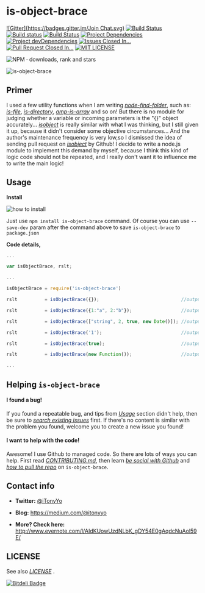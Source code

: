 is-object-brace
===============

[![Gitter](https://badges.gitter.im/Join Chat.svg)](https://gitter.im/iTonyYo/is-object-brace '点击 · Click') [![Build Status](https://drone.io/github.com/iTonyYo/is-object-brace/status.png)](https://drone.io/github.com/iTonyYo/is-object-brace/latest '点击 · Click') [![Build status](https://ci.appveyor.com/api/projects/status/vdnhql6hc7ukhr51/branch/master?svg=true)](https://ci.appveyor.com/project/iTonyYo/is-object-brace/branch/master '点击 · Click') [![Build Status](https://travis-ci.org/iTonyYo/is-object-brace.svg)](https://travis-ci.org/iTonyYo/is-object-brace) [![Project Dependencies](https://david-dm.org/iTonyYo/is-object-brace.png)](https://david-dm.org/iTonyYo/is-object-brace '点击 · Click') [![Project devDependencies](https://david-dm.org/iTonyYo/is-object-brace/dev-status.png)](https://david-dm.org/iTonyYo/is-object-brace#info=devDependencies '点击 · Click') [![Issues Closed In...](http://img.shields.io/badge/Issues%20Closed%20In-Not%20Available-red.svg?style=flat)](http://issuestats.com/github/iTonyYo/is-object-brace '点击 · Click') [![Pull Request Closed In...](http://img.shields.io/badge/Pull%20Requests%20Closed%20In-5%20minutes-brightgreen.svg?style=flat)](http://issuestats.com/github/iTonyYo/is-object-brace '点击 · Click') [![MIT LICENSE](https://camo.githubusercontent.com/377eda57da4e5aff0480df11e5a0ada0b5d95903/687474703a2f2f696d672e736869656c64732e696f2f6e706d2f6c2f69732d6f626a6563742e737667)](https://github.com/iTonyYo/WSK_IMAGE/blob/master/LICENSE '点击 · Click')

![NPM · downloads, rank and stars](https://nodei.co/npm/is-object-brace.png?downloads=true&downloadRank=true&stars=true)

![is-object-brace](http://e.hiphotos.baidu.com/image/pic/item/95eef01f3a292df5541379a1bf315c6035a873b6.jpg)



Primer
------

I used a few utility functions when I am writing [*node-find-folder*](https://github.com/iTonyYo/node-find-folder '点击 · Click'), such as: [*is-file*](https://www.npmjs.com/package/is-file '点击 · Click'), [*is-directory*](https://www.npmjs.com/package/is-directory '点击 · Click'), [*amp-is-array*](https://www.npmjs.com/package/amp-is-array '点击 · Click') and so on! But there is no module for judging whether a variable or incoming parameters is the "{}" object accurately... [*isobject*](https://www.npmjs.com/package/isobject '点击 · Click') is really similar with what I was thinking, but I still given it up, because it didn't consider some objective circumstances... And the author's maintenance frequency is very low,so I dismissed the idea of sending pull request on [*isobject*](https://www.npmjs.com/package/isobject '点击 · Click') by Github! I decide to write a node.js module to implement this demand by myself, because I think this kind of logic code should not be repeated, and I really don't want it to influence me to write the main logic!



Usage
-----

**Install**

![how to install](https://nodei.co/npm/is-object-brace.png?mini=true)

Just use `npm install is-object-brace` command. Of course you can use `--save-dev` param after the command above to save `is-object-brace` to `package.json`

**Code details,**

```js
...

var isObjectBrace, rslt;

...

isObjectBrace = require('is-object-brace')

rslt          = isObjectBrace({});                              //output: true

rslt          = isObjectBrace({1:"a", 2:"b"});                  //output: true

rslt          = isObjectBrace(["string", 2, true, new Date()]); //output: false

rslt          = isObjectBrace('1');                             //output: false

rslt          = isObjectBrace(true);                            //output: false

rslt          = isObjectBrace(new Function());                  //output: false

...
```



Helping `is-object-brace`
-------------------------

#### I found a bug!

If you found a repeatable bug, and tips from [*Usage*](https://github.com/iTonyYo/is-object-brace#primer '点击 · Click') section didn't help, then be sure to [*search existing issues*](https://github.com/iTonyYo/is-object-brace/issues '点击 · Click') first. If there's no content is similar with the problem you found, welcome you to create a new issue you found!

#### I want to help with the code!

Awesome! I use Github to managed code. So there are lots of ways you can help. First read [*CONTRIBUTING.md*](https://github.com/iTonyYo/is-object-brace/blob/master/doc/CONTRIBUTION.md '点击 · Click'), then learn [*be social with Github*](https://help.github.com/articles/be-social/) and [*how to pull the repo*](https://help.github.com/articles/creating-a-pull-request/ '点击 · Click') on `is-object-brace`.



Contact info
------------

+ **Twitter:** [@iTonyYo](https://twitter.com/iTonyYo)

+ **Blog:** https://medium.com/@itonyyo

+ **More? Check here:** http://www.evernote.com/l/AIdKUowUzdNLbK_gDY54E0gAqdcNuAol59E/



LICENSE
-------

See also [*LICENSE*](https://github.com/iTonyYo/is-object-brace/blob/master/LICENSE '点击 · Click') .


[![Bitdeli Badge](https://d2weczhvl823v0.cloudfront.net/iTonyYo/is-object-brace/trend.png)](https://bitdeli.com/free "Bitdeli Badge")
